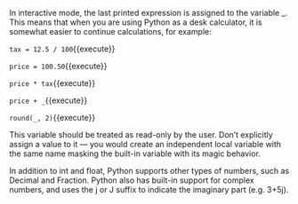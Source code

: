 In interactive mode, the last printed expression is assigned to the variable _. This means that when you are using Python as a desk calculator, it is somewhat easier to continue calculations, for example:

`tax = 12.5 / 100`{{execute}} 

`price = 100.50`{{execute}} 

`price * tax`{{execute}} 

`price + _`{{execute}} 

`round(_, 2)`{{execute}} 

This variable should be treated as read-only by the user. Don’t explicitly assign a value to it — you would create an independent local variable with the same name masking the built-in variable with its magic behavior.

In addition to int and float, Python supports other types of numbers, such as Decimal and Fraction. Python also has built-in support for complex numbers, and uses the j or J suffix to indicate the imaginary part (e.g. 3+5j).